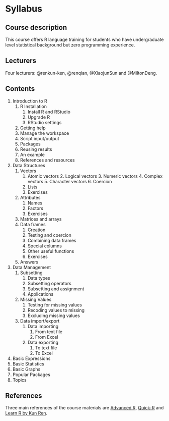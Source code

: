 # Syllabus

## Course description

This course offers R language training for students who have undergraduate level statistical background but zero programming experience.

## Lecturers

Four lecturers: @renkun-ken, @renqian, @XiaojunSun and @MiltonDeng.

## Contents

1. Introduction to R
	1. R Installation
		1. Install R and RStudio
		2. Upgrade R
		3. RStudio settings
	2. Getting help
	3. Manage the workspace
	4. Script input/output
	5. Packages
	6. Reusing results
	7. An example
    8. References and resources
2. Data Structures
	1. Vectors
		1. Atomic vectors
			2. Logical vectors
			3. Numeric vectors
			4. Complex vectors
			5. Character vectors
			6. Coercion
		2. Lists
		3. Exercises
	2. Attributes
		1. Names
		2. Factors
		3. Exercises
	3. Matrices and arrays
	4. Data frames
		1. Creation
		2. Testing and coercion
		3. Combining data frames
		4. Special columns
		6. Other useful functions
		7. Exercises
	5. Answers
3. Data Management
	1. Subsetting
		1. Data types
		2. Subsetting operators
		3. Subsetting and assignment
		4. Applications
	2. Missing Values
		1. Testing for missing values
		2. Recoding values to missing
		3. Excluding missing values
	3. Data import/export
		1. Data importing
			1. From text file
			2. From Excel
		2. Data exporting
			1. To text file
			2. To Excel
4. Basic Expressions
5. Basic Statistics
6. Basic Graphs
7. Popular Packages
8. Topics

## References

Three main references of the course materials are [Advanced R](http://adv-r.had.co.nz/), [Quick-R](http://www.statmethods.net/) and [Learn R by Kun Ren](http://renkun.me/learnR/).

